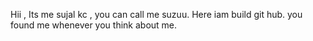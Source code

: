 Hii , Its me sujal kc , you can call me suzuu.
Here iam build git hub.
you found me whenever you think about me.

<!---
rajzombie123/rajzombie123 is a ✨ special ✨ repository because its `README.md` (this file) appears on your GitHub profile.
You can click the Preview link to take a look at your changes.
--->
